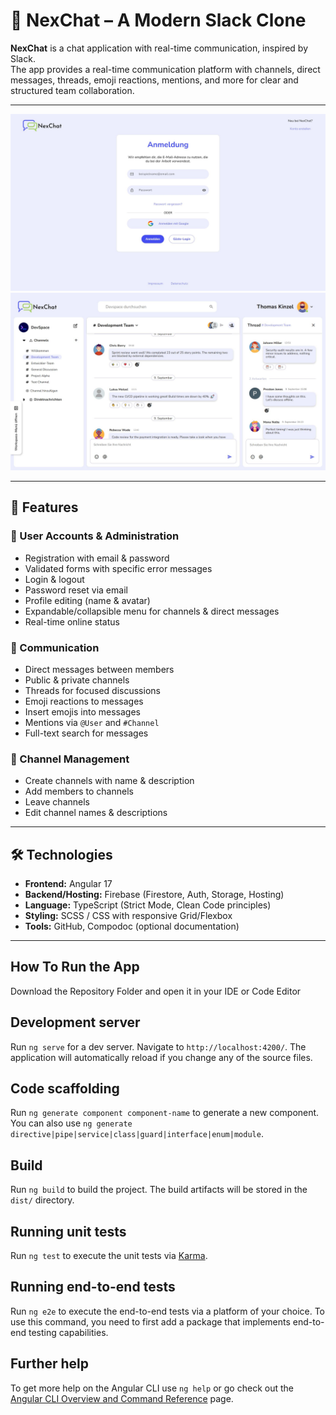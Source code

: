 # 📌 NexChat – A Modern Slack Clone

**NexChat** is a chat application with real-time communication, inspired by Slack.  
The app provides a real-time communication platform with channels, direct messages, threads, emoji reactions, mentions, and more for clear and structured team collaboration.

---
![login](src/assets/images/screenshots/login.JPG)
![chat](src/assets/images/screenshots/chat.JPG)

---

## 🚀 Features

### 🔐 User Accounts & Administration
- Registration with email & password  
- Validated forms with specific error messages  
- Login & logout  
- Password reset via email  
- Profile editing (name & avatar)  
- Expandable/collapsible menu for channels & direct messages  
- Real-time online status  

### 💬 Communication
- Direct messages between members  
- Public & private channels  
- Threads for focused discussions  
- Emoji reactions to messages  
- Insert emojis into messages  
- Mentions via `@User` and `#Channel`  
- Full-text search for messages  

### 📂 Channel Management
- Create channels with name & description  
- Add members to channels  
- Leave channels  
- Edit channel names & descriptions  

---

## 🛠️ Technologies
- **Frontend:** Angular 17 
- **Backend/Hosting:** Firebase (Firestore, Auth, Storage, Hosting)  
- **Language:** TypeScript (Strict Mode, Clean Code principles)  
- **Styling:** SCSS / CSS with responsive Grid/Flexbox  
- **Tools:** GitHub, Compodoc (optional documentation)  



---

## How To Run the App

Download the Repository Folder and open it in your IDE or Code Editor

## Development server

Run `ng serve` for a dev server. Navigate to `http://localhost:4200/`. The application will automatically reload if you change any of the source files.

## Code scaffolding

Run `ng generate component component-name` to generate a new component. You can also use `ng generate directive|pipe|service|class|guard|interface|enum|module`.

## Build

Run `ng build` to build the project. The build artifacts will be stored in the `dist/` directory.

## Running unit tests

Run `ng test` to execute the unit tests via [Karma](https://karma-runner.github.io).

## Running end-to-end tests

Run `ng e2e` to execute the end-to-end tests via a platform of your choice. To use this command, you need to first add a package that implements end-to-end testing capabilities.

## Further help

To get more help on the Angular CLI use `ng help` or go check out the [Angular CLI Overview and Command Reference](https://angular.io/cli) page.
